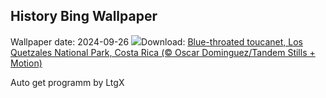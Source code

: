 ## History Bing Wallpaper
Wallpaper date: 2024-09-26
![](https://www.bing.com/th?id=OHR.LittleToucanet_EN-GB5921731705_UHD.jpg&w=1000)Download: [Blue-throated toucanet, Los Quetzales National Park, Costa Rica (© Oscar Dominguez/Tandem Stills + Motion)](https://www.bing.com/th?id=OHR.LittleToucanet_EN-GB5921731705_UHD.jpg)

Auto get programm by LtgX
